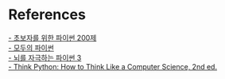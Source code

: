 # References
[- 초보자를 위한 파이썬 200제](https://ridibooks.com/v2/Detail?id=1170000047)  
[- 모두의 파이썬](https://ridibooks.com/v2/Detail?id=754018304)  
[- 뇌를 자극하는 파이썬 3](https://ridibooks.com/v2/Detail?id=443000412&_s=ins&_q=%25EB%2587%258C%25EB%25A5%25BC%2520%25EC%259E%2590%25EA%25B7%25B9%25ED%2595%2598%25EB%258A%2594%2520%25ED%258C%258C%25EC%259D%25B4%25EC%258D%25AC)  
[- Think Python: How to Think Like a Computer Science, 2nd ed.](http://greenteapress.com/thinkpython2/thinkpython2.pdf)
